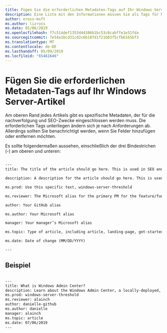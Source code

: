 ```yaml
---
title: Fügen Sie die erforderlichen Metadaten-Tags auf Ihr Windows Server-Artikel
description: Eine Liste mit den Informationen müssen Sie als Tags für Metadaten und dem oberen Rand von Windows Server-bezogenen Artikeln hinzufügen. Die erforderlichen Tags unterliegen, basierend auf Anforderungen von sowohl aufgrund Ihrer Berichte und -Team.
author: eross-msft
ms.author: lizross
ms.date: 05/06/2019
ms.openlocfilehash: f7c514def1353d44386b1bc53c8cabffe1e31fda
ms.sourcegitcommit: 7e54a1bcd31cd2c6b18fd1f21b03f5cfb6165bf3
ms.translationtype: MT
ms.contentlocale: de-DE
ms.lasthandoff: 05/09/2019
ms.locfileid: "65461646"
---
```

# <a name="add-the-required-metadata-tags-to-your-windows-server-related-article"></a>Fügen Sie die erforderlichen Metadaten-Tags auf Ihr Windows Server-Artikel

Am oberen Rand jedes Artikels gibt es spezifische Metadaten, der für die nachverfolgung und SEO-Zwecke eingeschlossen werden muss. Die erforderlichen Tags unterliegen ändern sich je nach Anforderungen ab. Allerdings sollten Sie benachrichtigt werden, wenn Sie Felder hinzufügen oder entfernen möchten.

Es sollte folgendermaßen aussehen, einschließlich der drei Bindestrichen (-) am oberen und unteren:

```markdown

---
title: The title of the article should go here. This is used in SEO and search results.

description: A description for the article should go here. This is used in search results, to provide users with information about whether the article has the information they’re looking for.

ms.prod: Use this specific text, windows-server-threshold

ms.reviewer: The Microsoft alias for the primary PM for the feature/functionality

author: Your GitHub alias

ms.author: Your Microsoft alias

manager: Your manager’s Microsoft alias

ms.topic: Type of article, including article, landing-page, get-started-article, or reference

ms.date: Date of change (MM/DD/YYYY)

---

```

## <a name="example"></a>Beispiel

```markdown

---
title: What is Windows Admin Center?
description: Learn about the Windows Admin Center, a locally-deployed, browser-based management tool set that lets you manage your Windows Servers with no Azure or cloud dependency.
ms.prod: windows-server-threshold
ms.reviewer: alainch
author: danielle-github
ms.author: danielle
manager: alainch
ms.topic: article
ms.date: 07/06/2019
---

```